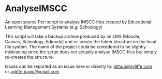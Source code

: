 # AnalyseIMSCC
An open source Perl script to analyse IMSCC files created by Educational Learning Management Systems (e.g. Schoology)

This script will take a backup archive produced by an LMS (Moodle, Canvas, Schoology, Edmodo) and re-create the folder structure on the local file system.  The name of the project could be considered to be slightly misleading since the script does not actually analyse IMSCC files but simply re-creates the structure.

Issues can be reported as an issue here or directly to: github@ayliffe.com or ayliffe.david@gmail.com
